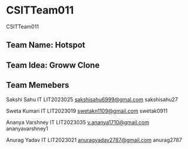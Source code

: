 # CSITTeam011
CSITTeam011

<h2>Team Name: Hotspot</h2>
<h2>Team Idea: Groww Clone</h2>
<h2>Team Memebers</h2>


Sakshi Sahu IT LIT2023025 <a href="mailto:sakshisahu6999@gmail.com">sakshisahu6999@gmal.com</a> sakshisahu27

Sweta Kumari IT LIT2023019 <a href="mailto:swetakn1109@gmail.com">swetakn1109@gmail.com</a>  swetak0911

Ananya Varshney IT LIT2023035 <a href="mailto:v.ananya1710@gmail.com">v.ananya1710@gmail.com</a>  ananyavarshney1

Anurag Yadav IT LIT2023021 <a href="mailto:anuragyadav2787@gmail.com">anuragyadav2787@gmail.com</a>  anurag2787